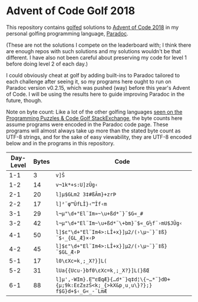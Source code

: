 Advent of Code Golf 2018
========================

This repository contains [golfed](https://en.wikipedia.org/wiki/Code_golf) solutions to [Advent of Code 2018](https://adventofcode.com/2018) in my personal golfing programming language, [Paradoc](https://github.com/betaveros/paradoc).

(These are not the solutions I compete on the leaderboard with; I think there are enough repos with such solutions and my solutions wouldn't be that different. I have also not been careful about preserving my code for level 1 before doing level 2 of each day.)

I could obviously cheat at golf by adding built-ins to Paradoc tailored to each challenge after seeing it, so my programs here ought to run on Paradoc version v0.2.15, which was pushed (way) before this year's Advent of Code. I will be using the results here to guide improving Paradoc in the future, though.

Note on byte count: Like a lot of the other golfing languages [seen on the Programming Puzzles & Code Golf StackExchange](https://codegolf.meta.stackexchange.com/questions/5878/what-character-encodings-may-a-submission-use/5879#5879), the byte counts here assume programs were encoded in the Paradoc code page. These programs will almost always take up more than the stated byte count as UTF-8 strings, and for the sake of easy viewability, they are UTF-8 encoded below and in the programs in this repository.

Day-Level | Bytes | Code
--- | -- | ----
1-1 | 3  | `v]Š`
1-2 | 14 | `v¬1k*+s:U]zÛg‹`
2-1 | 20 | `l]μ$GLm2 3‡#ßÂm}+zrÞ`
2-2 | 17 | `l]²¨φ™ÛfLÎ}‹™Îf‹m`
3-1 | 29 | `l¬μ"\d+"El¨Im»~\u+ßd*¨}¨$G«_#`
3-2 | 42 | `l¬μ"\d+"El¨Im~\u+ßd*¨\+bm}¨$«_G½f¨›mU$JÛg‹`
4-1 | 50 | `l]$ε"\d+"El¨Im4>:LÎ+x}]μ2/(›\μ~¨}¨‡ß}¨$‹_{GL_Æ}×‹Þ`
4-2 | 45 | `l]$ε"\d+"El¨Im4>:LÎ+x}]μ2/(›\μ~¨}¨‡ß}¨$GL_Æ‹Þ`
5-1 | 17 | `l0\εXc=k¸;_X?}]L(`
5-2 | 31 | `lUa{{Ucu-}bf0\εXc=k¸;_X?}]L(}ßŒ`
6-1 | 88 | `l]μ',-WIm}.E™εŒqÆ}{…d*¨}q‡d¦\{~…*¨}dÐ+{μ;9k:EεZ±zŠ<k;_{>kX&p¸u¸u\}?};} f$G}d+$‹_G«_-¨LmÆ`
